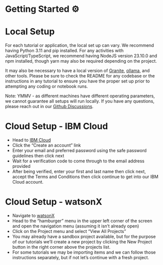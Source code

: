 # Getting Started :gear:

# Local Setup
For each tutorial or application, the local set up can vary. We recommend having Python 3.11 and pip installed. For any activities with JavaScript/TypeScript, we recommend having NodeJS version 23.10.0 and npm installed, though yarn may also be required depending on the project.

It may also be necessary to have a local version of [Granite](https://www.ibm.com/granite), [ollama](https://ollama.com/), and other tools. Please be sure to check the README for any codebase or the instructions in any tutorial to ensure you have the proper set up prior to attempting any coding or notebook runs.

Note: YMMV - as different machines have different operating parameters, we cannot guarantee all setups will run locally. If you have any questions, please reach out in our [Github Discussions](https://github.com/IBM/ibmdotcom-tutorials/discussions).

# Cloud Setup - IBM Cloud
- Head to [IBM Cloud](https://cloud.ibm.com/login)
- Click the “Create an account” link
- Enter your email and preferred password using the safe password guidelines then click next
- Wait for a verification code to come through to the email address provided
- After being verified, enter your first and last name then click next, accept the Terms and Conditions then click continue to get into our IBM Cloud account.

# Cloud Setup - watsonX
- Navigate to [watsonX](https://dataplatform.cloud.ibm.com/login)
- Head to the “hamburger” menu in the upper left corner of the screen and open the navigation menu (assuming it isn’t already open)
- Click on the Project menu and select “View All Projects”
- You may already have a sandbox project available, but for the purpose of our tutorials we’ll create a new project by clicking the New Project button in the right corner above the projects list.
- For some tutorials we may be importing items and we can follow those instructions separately, but if not let’s continue with a fresh project.




